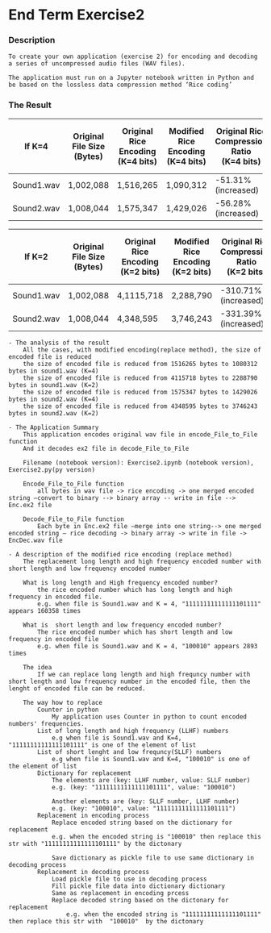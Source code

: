 # End Term Exercise2

### Description
    To create your own application (exercise 2) for encoding and decoding a series of uncompressed audio files (WAV files). 

    The application must run on a Jupyter notebook written in Python and be based on the lossless data compression method ‘Rice coding’

### The Result

|If K=4|Original File Size<br>(Bytes)|Original Rice Encoding<br>(K=4 bits)|Modified Rice Encoding<br>(K=4 bits)|Original Rice Compression Ratio<br>(K=4 bits)|Modified Rice Compression Ratio<br>(K=4 bits)|
|---|---|---|---|---|---|
|Sound1.wav|1,002,088|1,516,265|1,090,312|-51.31%(increased)|-7.83%(increased)|
|Sound2.wav|1,008,044|1,575,347|1,429,026|-56.28%(increased)|-41.82%(increased)|


|If K=2|Original File Size<br>(Bytes)|Original Rice Encoding<br>(K=2 bits)|Modified Rice Encoding<br>(K=2 bits)|Original Rice Compression Ratio<br>(K=2 bits)|Modified Rice Compression Ratio<br>(K=2 bits)|
|---|---|---|---|---|---|
|Sound1.wav|1,002,088|4,1115,718|2,288,790|-310.71%(increased)|-128.46%(increased)|
|Sound2.wav|1,008,044|4,348,595|3,746,243|-331.39%(increased)|-271.72%(increased)|

    - The analysis of the result 
        All the cases, with modified encoding(replace method), the size of encoded file is reduced  
        the size of encoded file is reduced from 1516265 bytes to 1080312 bytes in sound1.wav (K=4) 
        the size of encoded file is reduced from 4115718 bytes to 2288790 bytes in sound1.wav (K=2) 
        the size of encoded file is reduced from 1575347 bytes to 1429026 bytes in sound2.wav (K=4) 
        the size of encoded file is reduced from 4348595 bytes to 3746243 bytes in sound2.wav (K=2) 

    - The Application Summary 
        This application encodes original wav file in encode_File_to_File function 
        And it decodes ex2 file in decode_File_to_File

        Filename (notebook version): Exercise2.ipynb (notebook version), Exercise2.py(py version)

        Encode_File_to_File function 
            all bytes in wav file -> rice encoding -> one merged encoded string –convert to binary --> binary array -- write in file --> Enc.ex2 file

        Decode_File_to_File function 
            Each byte in Enc.ex2 file –merge into one string--> one merged encoded string – rice decoding -> binary array -> write in file -> EncDec.wav file  

    - A description of the modified rice encoding (replace method) 
        The replacement long length and high frequency encoded number with short length and low frequency encoded number 

        What is long length and High frequency encoded number? 
            the rice encoded number which has long length and high frequency in encoded file.  
            e.g. when file is Sound1.wav and K = 4, "11111111111111101111" appears 160358 times 

        What is  short length and low frequency encoded number? 
            The rice encoded number which has short length and low frequency in encoded file 
            e.g. when file is Sound1.wav and K = 4, "100010" appears 2893 times 

        The idea 
            If we can replace long length and high frequncy number with short length and low frequency number in the encoded file, then the lenght of encoded file can be reduced. 

        The way how to replace 
            Counter in python 
                My application uses Counter in python to count encoded numbers' frequencies. 
            List of long length and high frequency (LLHF) numbers 
                e.g when file is Sound1.wav and K=4, "11111111111111101111" is one of the element of list 
            List of short lenght and low frequncy(SLLF) numbers 
                e.g when file is Sound1.wav and K=4, "100010" is one of the element of list 
            Dictionary for replacement 
                The elements are (key: LLHF number, value: SLLF number) 
                e.g. (key: "11111111111111101111", value: "100010") 
                
                Another elements are (key: SLLF number, LLHF number) 
                e.g. (key: "100010", value: "11111111111111101111") 
            Replacement in encoding process  
                Replace encoded string based on the dictionary for replacement 
                e.g. when the encoded string is "100010" then replace this str with "11111111111111101111" by the dictonary 

                Save dictionary as pickle file to use same dictionary in decoding process 
            Replacement in decoding process 
                Load pickle file to use in decoding process 
                Fill pickle file data into dictionary dictionary 
                Same as replacement in encoding prcess 
                Replace decoded string based on the dictonary for replacement 
                    e.g. when the encoded string is "11111111111111101111" then replace this str with  "100010"  by the dictonary 
